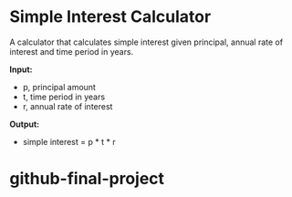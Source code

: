 # Simple Interest Calculator

A calculator that calculates simple interest given principal, annual rate of interest and time period in years.

**Input:**
- p, principal amount  
- t, time period in years  
- r, annual rate of interest  

**Output:**  
- simple interest = p * t * r
# github-final-project
